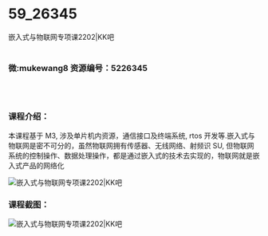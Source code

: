 # 59_26345
嵌入式与物联网专项课2202|KK吧
<br/></br>
<h3>微:mukewang8 资源编号：5226345</h3>
<br/></br>
<h3>课程介绍：</h3>
<p>本课程基于 M3, 涉及单片机内资源，通信接口及终端系统, rtos 开发等.<a title="查看与 嵌入式与物联网 相关的文章" target="_blank">嵌入式与物联网</a>是密不可分的，虽然物联网拥有传感器、无线网络、射频识 SU, 但物联网系统的控制操作、数据处理操作，都是通过嵌入式的技术去实现的，物联网就是嵌入式产品的网络化</p>
<p><img src="https://www.ko996.com/wp-content/uploads/img/2022/09/1-44-300x188.png" alt="嵌入式与物联网专项课2202|KK吧"></p>
<div class="info-desc">
<h3>课程截图：</h3>
<p><img src="https://www.ko996.com/wp-content/uploads/img/2022/09/2-54.png" alt="嵌入式与物联网专项课2202|KK吧"></p>


			
</div>
